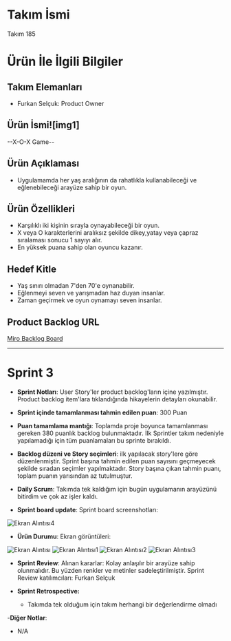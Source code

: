 # **Takım İsmi**

Takım 185 

# Ürün İle İlgili Bilgiler

## Takım Elemanları

- Furkan Selçuk: Product Owner



## Ürün İsmi![img1]


--X-O-X Game--

## Ürün Açıklaması

- Uygulamamda her yaş aralığının da rahatlıkla kullanabileceği ve eğlenebileceği arayüze sahip bir oyun.
## Ürün Özellikleri

- Karşılıklı iki kişinin sırayla oynayabileceği bir oyun.
- X veya O karakterlerini aralıksız şekilde dikey,yatay veya çapraz sıralaması sonucu 1 sayıyı alır.
- En yüksek puana sahip olan oyuncu kazanır.

## Hedef Kitle

- Yaş sınırı olmadan 7'den 70'e oynanabilir.
- Eğlenmeyi seven ve yarışmadan haz duyan insanlar.
- Zaman geçirmek ve oyun oynamayı seven insanlar.

## Product Backlog URL

[Miro Backlog Board](https://miro.com/welcomeonboard/bGhvclREVGFkYnVRRkdoSEQxNTMwVWlJM0hjUFhvMGppSzVDTXFtaWhVdnY0OE1ZdlBJZjF6NkZEazgzQmFJZnwzNDU4NzY0NTI2MDg3MzczOTQ1?share_link_id=272310253129)

---

# Sprint 3

- **Sprint Notları**: User Story'ler product backlog'ların içine yazılmıştır. Product backlog item'lara tıklandığında hikayelerin detayları okunabilir.

- **Sprint içinde tamamlanması tahmin edilen puan**: 300 Puan

- **Puan tamamlama mantığı**: Toplamda proje boyunca tamamlanması gereken 380 puanlık backlog bulunmaktadır. İlk Sprintler takım nedeniyle yapılamadığı için tüm puanlamaları bu sprinte bırakıldı.

- **Backlog düzeni ve Story seçimleri**:  ilk yapılacak story'lere göre düzenlenmiştir. Sprint başına tahmin edilen puan sayısını geçmeyecek şekilde sıradan seçimler yapılmaktadır. Story başına çıkan tahmin puanı, toplam puanın yarısından az tutulmuştur.

- **Daily Scrum**: Takımda tek kaldığım için bugün uygulamanın arayüzünü bitirdim ve çok az işler kaldı.

- **Sprint board update**: Sprint board screenshotları:

![Ekran Alıntısı4](https://user-images.githubusercontent.com/99053020/170705887-5ad2e4f6-6e8f-4b66-9717-773f6dc1c587.PNG)


- **Ürün Durumu**: Ekran görüntüleri:


![Ekran Alıntısı](https://user-images.githubusercontent.com/99053020/170700028-9d706fe9-63ef-4586-ab20-2abe98146d7e.PNG)
![Ekran Alıntısı1](https://user-images.githubusercontent.com/99053020/170700038-4f16e3c2-f65b-4a71-a0c9-bf84b8130269.PNG)
![Ekran Alıntısı2](https://user-images.githubusercontent.com/99053020/170700040-f527f18d-bd6c-4a9a-8eb8-8d6289f75c06.PNG)
![Ekran Alıntısı3](https://user-images.githubusercontent.com/99053020/170700048-c2d6dd69-cd35-470b-bf75-45d169a618e7.PNG)

- **Sprint Review**: 
Alınan kararlar: Kolay anlaşılır bir arayüze sahip olunmalıdır. Bu yüzden renkler ve metinler sadeleştirilmiştir. Sprint Review katılımcıları: Furkan Selçuk

- **Sprint Retrospective:**
  - Takımda tek olduğum için takım herhangi bir değerlendirme olmadı
 
-**Diğer Notlar**:
- N/A



